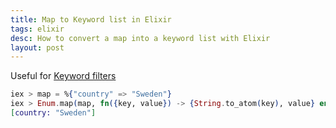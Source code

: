 ```yaml
---
title: Map to Keyword list in Elixir
tags: elixir
desc: How to convert a map into a keyword list with Elixir
layout: post
---
```


Useful for [Keyword filters](https://hexdocs.pm/ecto/Ecto.Query.html#where/3-keywords-example)

```elixir
iex > map = %{"country" => "Sweden"}
iex > Enum.map(map, fn({key, value}) -> {String.to_atom(key), value} end)
[country: "Sweden"]
```
